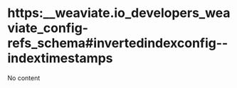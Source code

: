 # https:__weaviate.io_developers_weaviate_config-refs_schema#invertedindexconfig--indextimestamps
No content